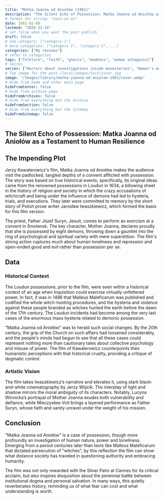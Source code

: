 ```yaml
---
title: "Matka Joanna od Aniołów (1961)"
description: "The Silent Echo of Possession: Matka Joanna od Aniołów as a Testament to Human Resilience"
# format for string: "xxxx-xx-xx"
date: 1961-02-09
lastmod: "2024-12-24"
# set false when you want the post publish
draft: false
# one category: ["category-1"]
# more categories: ["category-1", "category-2", ...]
categories: ["My reviews"]
# refer to categories
tags: ["folklore", "faith", "gnosis", "madness", "woman antagonist"]
# seires
series: ["Horrors about investigations inside monasteries", "Women's monasteries infiltrated by Evil"]
# Top image for the post /local/images/test/cover.jpg
image: "/images/library/matka-joanna-od-aniolow-1961/cover.webp"
# Hide from home and other main page
hideFromCenter: false
# Hide from archive page
hideFromArchives: false
# Hide from everything but the archive
hideFromSection: false
# Hide from everything but the Sitemap
hideFromSitemap: false
---
```

## The Silent Echo of Possession: Matka Joanna od Aniołów as a Testament to Human Resilience

## The Impending Plot

Jerzy Kawalerowicz's film, Matka Joanna od Aniołów makes the audience visit the padlocked, tangled depths of a convent afflicted with possession. The story was based on true historical events; specifically, its original ideas came from the renowned possessions in Loudun in 1634, a billowing sheet in the history of religion and society in which the crazy accusations of witchcraft and being under the influence of demons had led to hysteria, trials, and executions. They later were committed to memory by the short story of Polish prose writer Jarosław Iwaszkiewicz, which formed the basis for this film version.

The priest, Father Józef Suryn, Jesuit, comes to perform an exorcism at a convent in Smolensk. The key character, Mother Joanna, declares proudly that she is possessed by eight demons, throwing down a gauntlet into the ring of psychological and spiritual variety with mere superstition. The film's strong action captures much about human loneliness and repression and open-ended good and evil rather than possession per se.

## Data

### Historical Context

The Loudun possessions, prior to the film, were seen within a historical context of an age when Inquisition could exercise virtually unfettered power. In fact, it was in 1486 that Malleus Maleficarum was published and codified the whole witch-hunting procedures, and the hysteria and violence against these people branded as witches hunted the earth before the dawn of the 17th century. The Loudun incidents had become among the very last cases of the enormous mass hysteria related to demonic possession.

"Matka Joanna od Aniołów" was to herald such social changes. By the 20th century, the grip of the Church on such affairs had loosened considerably, and the people's minds had begun to see that all these cases could represent nothing more than cautionary tales about collective psychology and misuse of power. The film of Kawalerowicz counterpoints then humanistic perceptions with that historical cruelty, providing a critique of dogmatic control.

### Artistic Vision

The film takes Iwaszkiewicz’s narrative and elevates it, using stark black-and-white cinematography by Jerzy Wójcik. The interplay of light and shadow mirrors the moral ambiguity of its characters. Notably, Lucyna Winnicka’s portrayal of Mother Joanna exudes both vulnerability and defiance, while Mieczysław Voit brings a layered performance as Father Suryn, whose faith and sanity unravel under the weight of his mission.

## Conclusion

"Matka Joanna od Aniołów" is a case of possession, though more profoundly an investigation of human nature, power and loneliness. Emerging from a period centuries later than texts like Malleus Maleficarum that dictated persecution of "witches", by this reflection the film can show what distance society has traveled in questioning authority and embracing humanity.

The film was not only rewarded with the Silver Palm at Cannes for its critical acclaim, but also inspires disquisition about the perennial battle between institutional dogma and personal salvation. In many ways, this quietly reverberates history, reminding us of what fear can cost and what understanding is worth.